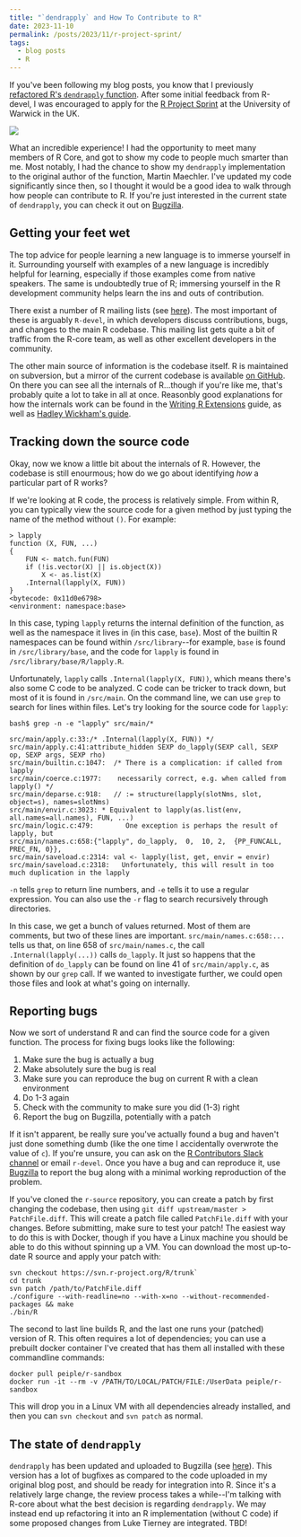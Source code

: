 ```yaml
---
title: "`dendrapply` and How To Contribute to R"
date: 2023-11-10
permalink: /posts/2023/11/r-project-sprint/
tags:
  - blog posts
  - R
---
```


If you've been following my blog posts, you know that I previously [refactored R's `dendrapply` function](https://www.ahl27.com/posts/2023/02/dendrapply/). After some initial feedback from R-devel, I was encouraged to apply for the [R Project Sprint](https://contributor.r-project.org/r-project-sprint-2023/) at the University of Warwick in the UK.

![](/images/blog_images/r-project-2023.png)

What an incredible experience! I had the opportunity to meet many members of R Core, and got to show my code to people much smarter than me. Most notably, I had the chance to show my `dendrapply` implementation to the original author of the function, Martin Maechler. I've updated my code significantly since then, so I thought it would be a good idea to walk through how people can contribute to R. If you're just interested in the current state of `dendrapply`, you can check it out on [Bugzilla](https://bugs.r-project.org/show_bug.cgi?id=18480).

## Getting your feet wet

The top advice for people learning a new language is to immerse yourself in it. Surrounding yourself with examples of a new language is incredibly helpful for learning, especially if those examples come from native speakers. The same is undoubtedly true of R; immersing yourself in the R development community helps learn the ins and outs of contribution.

There exist a number of R mailing lists (see [here](https://www.r-project.org/mail.html)). The most important of these is arguably `R-devel`, in which developers discuss contributions, bugs, and changes to the main R codebase. This mailing list gets quite a bit of traffic from the R-core team, as well as other excellent developers in the community.

The other main source of information is the codebase itself. R is maintained on subversion, but a mirror of the current codebase is available [on GitHub](https://github.com/r-devel/r-svn). On there you can see all the internals of R...though if you're like me, that's probably quite a lot to take in all at once. Reasonbly good explanations for how the internals work can be found in the [Writing R Extensions](https://cran.r-project.org/doc/manuals/R-exts.html) guide, as well as [Hadley Wickham's guide](https://github.com/hadley/r-internals).

## Tracking down the source code

Okay, now we know a little bit about the internals of R. However, the codebase is still enourmous; how do we go about identifying *how* a particular part of R works?

If we're looking at R code, the process is relatively simple. From within R, you can typically view the source code for a given method by just typing the name of the method without `()`. For example:

```
> lapply
function (X, FUN, ...)
{
    FUN <- match.fun(FUN)
    if (!is.vector(X) || is.object(X))
        X <- as.list(X)
    .Internal(lapply(X, FUN))
}
<bytecode: 0x11d0e6798>
<environment: namespace:base>
```

In this case, typing `lapply` returns the internal definition of the function, as well as the namespace it lives in (in this case, `base`). Most of the builtin R namespaces can be found within `/src/library`--for example, `base` is found in `/src/library/base`, and the code for `lapply` is found in `/src/library/base/R/lapply.R`.

Unfortunately, `lapply` calls `.Internal(lapply(X, FUN))`, which means there's also some C code to be analyzed. C code can be tricker to track down, but most of it is found in `/src/main`. On the command line, we can use `grep` to search for lines within files. Let's try looking for the source code for `lapply`:

```
bash$ grep -n -e "lapply" src/main/*

src/main/apply.c:33:/* .Internal(lapply(X, FUN)) */
src/main/apply.c:41:attribute_hidden SEXP do_lapply(SEXP call, SEXP op, SEXP args, SEXP rho)
src/main/builtin.c:1047:  /* There is a complication: if called from lapply
src/main/coerce.c:1977:    necessarily correct, e.g. when called from lapply() */
src/main/deparse.c:918:   // := structure(lapply(slotNms, slot, object=s), names=slotNms)
src/main/envir.c:3023: * Equivalent to lapply(as.list(env, all.names=all.names), FUN, ...)
src/main/logic.c:479:        One exception is perhaps the result of lapply, but
src/main/names.c:658:{"lapply", do_lapply,  0,  10, 2,  {PP_FUNCALL, PREC_FN, 0}},
src/main/saveload.c:2314: val <- lapply(list, get, envir = envir)
src/main/saveload.c:2318:   Unfortunately, this will result in too much duplication in the lapply
```

`-n` tells `grep` to return line numbers, and `-e` tells it to use a regular expression. You can also use the `-r` flag to search recursively through directories.

In this case, we get a bunch of values returned. Most of them are comments, but two of these lines are important. `src/main/names.c:658:...` tells us that, on line 658 of `src/main/names.c`, the call `.Internal(lapply(...))` calls `do_lapply`. It just so happens that the definition of `do_lapply` can be found on line 41 of `src/main/apply.c`, as shown by our `grep` call. If we wanted to investigate further, we could open those files and look at what's going on internally.


## Reporting bugs

Now we sort of understand R and can find the source code for a given function. The process for fixing bugs looks like the following:

1. Make sure the bug is actually a bug
2. Make absolutely sure the bug is real
3. Make sure you can reproduce the bug on current R with a clean environment
4. Do 1-3 again
5. Check with the community to make sure you did (1-3) right
6. Report the bug on Bugzilla, potentially with a patch

If it isn't apparent, be really sure you've actually found a bug and haven't just done something dumb (like the one time I accidentally overwrote the value of `c`). If you're unsure, you can ask on the [R Contributors Slack channel](https://contributor.r-project.org/slack) or email `r-devel`. Once you have a bug and can reproduce it, use [Bugzilla](https://bugs.r-project.org/) to report the bug along with a minimal working reproduction of the problem.

If you've cloned the `r-source` repository, you can create a patch by first changing the codebase, then using `git diff upstream/master > PatchFile.diff`. This will create a patch file called `PatchFile.diff` with your changes. Before submitting, make sure to test your patch! The easiest way to do this is with Docker, though if you have a Linux machine you should be able to do this without spinning up a VM. You can download the most up-to-date R source and apply your patch with:

```
svn checkout https://svn.r-project.org/R/trunk`
cd trunk
svn patch /path/to/PatchFile.diff
./configure --with-readline=no --with-x=no --without-recommended-packages && make
./bin/R
```

The second to last line builds R, and the last one runs your (patched) version of R. This often requires a lot of dependencies; you can use a prebuilt docker container I've created that has them all installed with these commandline commands:

```
docker pull peiple/r-sandbox
docker run -it --rm -v /PATH/TO/LOCAL/PATCH/FILE:/UserData peiple/r-sandbox
```

This will drop you in a Linux VM with all dependencies already installed, and then you can `svn checkout` and `svn patch` as normal.

## The state of `dendrapply`

`dendrapply` has been updated and uploaded to Bugzilla (see [here](https://bugs.r-project.org/show_bug.cgi?id=18480)). This version has a lot of bugfixes as compared to the code uploaded in my original blog post, and should be ready for integration into R. Since it's a relatively large change, the review process takes a while--I'm talking with R-core about what the best decision is regarding `dendrapply`. We may instead end up refactoring it into an R implementation (without C code) if some proposed changes from Luke Tierney are integrated. TBD!